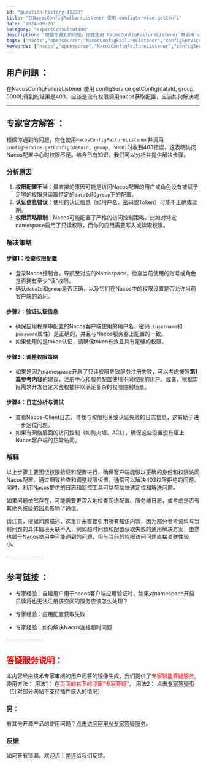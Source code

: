 ```yaml
---
id: "question-history-15233"
title: "在NacosConfigFailureListener 使用 configService.getConfi"
date: "2024-09-26"
category: "expertConsultation"
description: "根据你遇到的问题，你在使用`NacosConfigFailureListener`并调用`configService.getConfig(dataId, group, 5000)`时收到403错误，这表明访问Nacos配置中心时权限不足。结合已有知识，我们可以分析并提供解决步骤。### 分析原因1."
tags: ["nacos","opensource","NacosConfigFailureListener","configServicegetConfig","dataId","group","403"]
keywords: ["nacos","opensource","NacosConfigFailureListener","configServicegetConfig","dataId","group","403"]
---
```


## 用户问题 ： 
 在NacosConfigFailureListener 使用 configService.getConfig(dataId, group, 5000);得到的结果是403，应该是没有权限调用nacos获取配置，应该如何解决呢  

---------------
## 专家官方解答 ：

根据你遇到的问题，你在使用`NacosConfigFailureListener`并调用`configService.getConfig(dataId, group, 5000)`时收到403错误，这表明访问Nacos配置中心时权限不足。结合已有知识，我们可以分析并提供解决步骤。

### 分析原因

1. **权限配置不当**：最直接的原因可能是访问Nacos配置的用户或角色没有被赋予足够的权限来读取特定的`dataId`和`group`下的配置。
2. **认证信息错误**：使用的认证信息（如用户名、密码或Token）可能不正确或过期。
3. **权限策略限制**：Nacos可能配置了严格的访问控制策略，比如对特定namespace启用了只读权限，而你的应用需要写入或读取权限。

### 解决策略

#### 步骤1：检查权限配置
- 登录Nacos控制台，导航至对应的Namespace，检查当前使用的账号或角色是否拥有至少“读”权限。
- 确认`dataId`和`group`是否正确，以及它们在Nacos中的权限设置是否允许当前客户端的访问。

#### 步骤2：验证认证信息
- 确保应用程序中配置的Nacos客户端使用的用户名、密码（`username`和`password`属性）是正确的，并且与Nacos服务器上配置的一致。
- 如果使用的是token认证，请确保token有效且具有足够的权限。

#### 步骤3：调整权限策略
- 如果是因为namespace开启了只读权限导致服务注册失败，可以考虑按照**第1篇参考内容**的建议，注册中心和服务配置使用不同权限的用户。或者，根据实际需求开发自定义鉴权插件以满足复杂的权限控制场景。

#### 步骤4：日志分析与调试
- 查看Nacos-Client日志，寻找与权限相关或认证失败的日志信息，这有助于进一步定位问题。
- 如果有网络层面的访问控制（如防火墙、ACL），确保这些设置没有阻止Nacos客户端的正常访问。

### 解释
以上步骤主要围绕权限验证和配置进行，确保客户端能够以正确的身份和权限访问Nacos配置。通过细致检查和调整权限设置，通常可以解决403权限拒绝的问题。同时，利用Nacos提供的日志和监控工具可以帮助快速定位和解决问题。

如果问题依然存在，可能需要更深入地检查网络配置、服务端日志，或考虑是否有其他系统级的因素影响了通信。

请注意，根据问题描述，这里并未直接引用所有知识内容，因为部分参考资料与当前问题的具体情境关联不大，例如超时问题和配置获取失败的通用解决方案，虽然也属于Nacos使用中可能遇到的问题，但与当前的权限访问问题直接关联性较小。


<font color="#949494">---------------</font> 


## 参考链接 ：

* 专家经验：自建用户用于nacos客户端应用验证时，如果对namespace开启只读将也无法注册该空间的服务应该怎么处理？ 
 
 * 专家经验：应用配置获取失败 
 
 * 专家经验：如何解决Nacos连接超时问题 


 <font color="#949494">---------------</font> 
 


## <font color="#FF0000">答疑服务说明：</font> 

本内容经由技术专家审阅的用户问答的镜像生成，我们提供了<font color="#FF0000">专家智能答疑服务</font>,使用方法：
用法1： 在<font color="#FF0000">页面的右下的浮窗”专家答疑“</font>。
用法2： 点击[专家答疑页](https://answer.opensource.alibaba.com/docs/intro)（针对部分网站不支持插件嵌入的情况）
### 另：


有其他开源产品的使用问题？[点击访问阿里AI专家答疑服务](https://answer.opensource.alibaba.com/docs/intro)。
### 反馈
如问答有错漏，欢迎点：[差评](https://ai.nacos.io/user/feedbackByEnhancerGradePOJOID?enhancerGradePOJOId=15256)给我们反馈。
